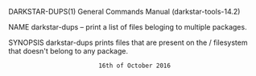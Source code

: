 DARKSTAR-DUPS(1)                 General Commands Manual (darkstar-tools-14.2)

NAME
     darkstar-dups – print a list of files beloging to multiple packages.

SYNOPSIS
     darkstar-dups prints files that are present on the / filesystem that
                   doesn't belong to any package.



                             16th of October 2016
